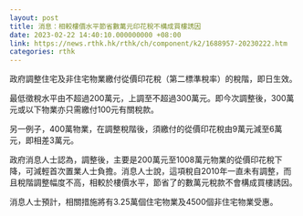```yaml
---
layout: post
title: 消息：相較樓價水平節省數萬元印花稅不構成買樓誘因
date: 2023-02-22 14:40:10.000000000 +08:00
link: https://news.rthk.hk/rthk/ch/component/k2/1688957-20230222.htm
categories: rthk
---
```


政府調整住宅及非住宅物業繳付從價印花稅（第二標準稅率）的稅階，即日生效。

最低徵稅水平由不超過200萬元，上調至不超過300萬元。即今次調整後，300萬元或以下物業亦只需繳付100元有關稅款。

另一例子，400萬物業，在調整稅階後，須繳付的從價印花稅由9萬元減至6萬元，即相差3萬元。

政府消息人士認為，調整後，主要是200萬元至1008萬元物業的從價印花稅下降，可減輕首次置業人士負擔。消息人士說，這項稅自2010年一直未有調整，而且稅階調整幅度不高，相較於樓價水平，節省了的數萬元稅款不會構成買樓誘因。

消息人士預計，相關措施將有3.25萬個住宅物業及4500個非住宅物業受惠。
